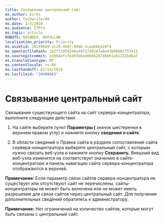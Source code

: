 ```yaml
---
title: Связывание центральный сайт
ms.author: kirks
author: Techwriter40
ms.date: 1/3/2019
ms.audience: ITPro
ms.topic: article
ROBOTS: NOINDEX, NOFOLLOW
localization_priority: Priority
ms.assetid: 50249bb9-3c28-408f-946b-2caab6b1b9f4
ms.openlocfilehash: 3a2ff2958240a48727d9287e6e43b9b065757415
ms.sourcegitcommit: e2864efcfb493b6e46b662b746661a61232bdba7
ms.translationtype: MT
ms.contentlocale: ru-RU
ms.lasthandoff: 01/24/2019
ms.locfileid: "29498963"
---
```

# <a name="associate-a-hub-site"></a>Связывание центральный сайт

Связывание существующего сайта на сайт сервера-концентратора, выполните следующие действия.
  
1. На сайте выберите пункт **Параметры (** значок шестеренки в верхнем правом углу) и нажмите кнопку **сведения о сайте**. 
    
2. В области сведений о Правка сайта в разделе сопоставления сайта сервера-концентратора выберите центральный сайт, с которым нужно связать веб-узла и нажмите кнопку **Сохранить**. Внешний вид веб-узла изменится на соответствует значению в сайте-концентраторе и панель навигации сайта сервера-концентратора отображаются в верхней. 
    
 **Примечание**: Если параметр связи сайтов сервера-концентратора не существует или отсутствуют сайт не перечислены, сайты-концентраторы не может быть включена или не может иметь разрешение для связи сайтов через центральный сайт. Для получения дополнительных сведений обратитесь к администратору. 
  
 **Примечание:** Нет ограничений на количество сайтов, которые могут быть связаны с центральный сайт. 
  

